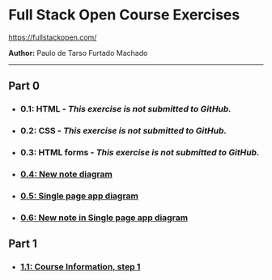 # Full Stack Open Course Exercises

https://fullstackopen.com/

**Author:** Paulo de Tarso Furtado Machado

---

## Part 0

- ### 0.1: HTML - _This exercise is not submitted to GitHub._
- ### 0.2: CSS - _This exercise is not submitted to GitHub._
- ### 0.3: HTML forms - _This exercise is not submitted to GitHub._
- ### [0.4: New note diagram](./part0/exercise-0-4.md)
- ### [0.5: Single page app diagram](./part0/exercise-0-5.md)
- ### [0.6: New note in Single page app diagram](./part0/exercise-0-6.md)

## Part 1

- ### [1.1: Course Information, step 1](./part1/courseinfo-step1/README.md)
